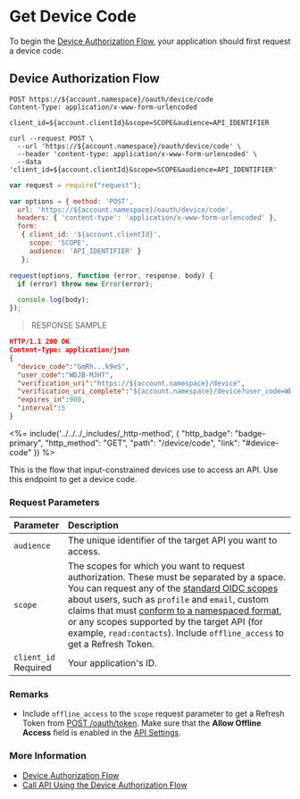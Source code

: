 # Get Device Code

To begin the [Device Authorization Flow](/flows/concepts/device-auth), your application should first request a device code. 

## Device Authorization Flow

```http
POST https://${account.namespace}/oauth/device/code
Content-Type: application/x-www-form-urlencoded

client_id=${account.clientId}&scope=SCOPE&audience=API_IDENTIFIER
```

```shell
curl --request POST \
  --url 'https://${account.namespace}/oauth/device/code' \
  --header 'content-type: application/x-www-form-urlencoded' \
  --data 'client_id=${account.clientId}&scope=SCOPE&audience=API_IDENTIFIER'
```

```javascript
var request = require("request");

var options = { method: 'POST',
  url: 'https://${account.namespace}/oauth/device/code',
  headers: { 'content-type': 'application/x-www-form-urlencoded' },
  form:
   { client_id: '${account.clientId}',
     scope: 'SCOPE',
     audience: 'API_IDENTIFIER' }
   };

request(options, function (error, response, body) {
  if (error) throw new Error(error);

  console.log(body);
});
```

> RESPONSE SAMPLE

```JSON
HTTP/1.1 200 OK
Content-Type: application/json
{
  "device_code":"GmRh...k9eS",
  "user_code":"WDJB-MJHT",
  "verification_uri":"https://${account.namespace}/device",
  "verification_uri_complete":"${account.namespace}/device?user_code=WDJB-MJHT",
  "expires_in":900,
  "interval":5
}
```

<%= include('../../../_includes/_http-method', {
  "http_badge": "badge-primary",
  "http_method": "GET",
  "path": "/device/code",
  "link": "#device-code"
}) %>

This is the flow that input-constrained devices use to access an API. Use this endpoint to get a device code.

### Request Parameters

| Parameter        | Description |
|:-----------------|:------------|
| `audience` <br/> | The unique identifier of the target API you want to access. |
| `scope` | The scopes for which you want to request authorization. These must be separated by a space. You can request any of the [standard OIDC scopes](https://openid.net/specs/openid-connect-core-1_0.html#StandardClaims) about users, such as `profile` and `email`, custom claims that must [conform to a namespaced format](/api-auth/tutorials/adoption/scope-custom-claims), or any scopes supported by the target API (for example, `read:contacts`). Include `offline_access` to get a Refresh Token. |
| `client_id` <br/><span class="label label-danger">Required</span> | Your application's ID. |

### Remarks

- Include `offline_access` to the `scope` request parameter to get a Refresh Token from [POST /oauth/token](#device-auth). Make sure that the **Allow Offline Access** field is enabled in the [API Settings](${manage_url}/#/apis).

### More Information

- [Device Authorization Flow](/flows/concepts/device-auth)
- [Call API Using the Device Authorization Flow](/flows/guides/device-auth/call-api-device-auth)
